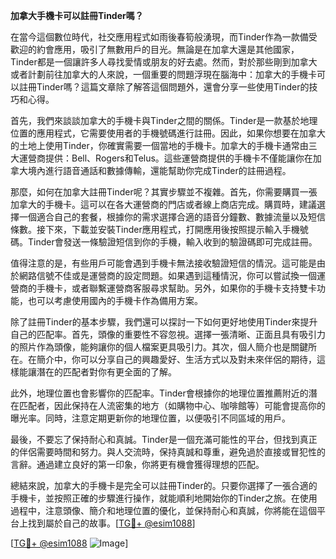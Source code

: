**加拿大手機卡可以註冊Tinder嗎？**

在當今這個數位時代，社交應用程式如雨後春筍般湧現，而Tinder作為一款備受歡迎的約會應用，吸引了無數用戶的目光。無論是在加拿大還是其他國家，Tinder都是一個讓許多人尋找愛情或朋友的好去處。然而，對於那些剛到加拿大或者計劃前往加拿大的人來說，一個重要的問題浮現在腦海中：加拿大的手機卡可以註冊Tinder嗎？這篇文章除了解答這個問題外，還會分享一些使用Tinder的技巧和心得。

首先，我們來談談加拿大的手機卡與Tinder之間的關係。Tinder是一款基於地理位置的應用程式，它需要使用者的手機號碼進行註冊。因此，如果你想要在加拿大的土地上使用Tinder，你確實需要一個當地的手機卡。加拿大的手機卡通常由三大運營商提供：Bell、Rogers和Telus。這些運營商提供的手機卡不僅能讓你在加拿大境內進行語音通話和數據傳輸，還能幫助你完成Tinder的註冊過程。

那麼，如何在加拿大註冊Tinder呢？其實步驟並不複雜。首先，你需要購買一張加拿大的手機卡。這可以在各大運營商的門店或者線上商店完成。購買時，建議選擇一個適合自己的套餐，根據你的需求選擇合適的語音分鐘數、數據流量以及短信條數。接下來，下載並安裝Tinder應用程式，打開應用後按照提示輸入手機號碼。Tinder會發送一條驗證短信到你的手機，輸入收到的驗證碼即可完成註冊。

值得注意的是，有些用戶可能會遇到手機卡無法接收驗證短信的情況。這可能是由於網路信號不佳或是運營商的設定問題。如果遇到這種情況，你可以嘗試換一個運營商的手機卡，或者聯繫運營商客服尋求幫助。另外，如果你的手機卡支持雙卡功能，也可以考慮使用國內的手機卡作為備用方案。

除了註冊Tinder的基本步驟，我們還可以探討一下如何更好地使用Tinder來提升自己的匹配率。首先，頭像的重要性不容忽視。選擇一張清晰、正面且具有吸引力的照片作為頭像，能夠讓你的個人檔案更具吸引力。其次，個人簡介也是關鍵所在。在簡介中，你可以分享自己的興趣愛好、生活方式以及對未來伴侶的期待，這樣能讓潛在的匹配者對你有更全面的了解。

此外，地理位置也會影響你的匹配率。Tinder會根據你的地理位置推薦附近的潛在匹配者，因此保持在人流密集的地方（如購物中心、咖啡館等）可能會提高你的曝光率。同時，注意定期更新你的地理位置，以便吸引不同區域的用戶。

最後，不要忘了保持耐心和真誠。Tinder是一個充滿可能性的平台，但找到真正的伴侶需要時間和努力。與人交流時，保持真誠和尊重，避免過於直接或冒犯性的言辭。通過建立良好的第一印象，你將更有機會獲得理想的匹配。

總結來說，加拿大的手機卡是完全可以註冊Tinder的。只要你選擇了一張合適的手機卡，並按照正確的步驟進行操作，就能順利地開始你的Tinder之旅。在使用過程中，注意頭像、簡介和地理位置的優化，並保持耐心和真誠，你將能在這個平台上找到屬於自己的故事。[[TG💪+ @esim1088](https://t.me/s/esim1088)]

[[TG💪+ @esim1088](https://t.me/s/esim1088) ![Image](https://i.postimg.cc/4NQfJmqS/Snipaste-2025-05-13-00-14-12.png)]